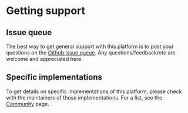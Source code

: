 # Getting support

## Issue queue

The best way to get general support with this platform is to post your questions on the [Github issue queue](https://github.com/open-sdg/open-sdg/issues). Any questions/feedback/etc are welcome and appreciated here.

## Specific implementations

To get details on specific implementations of this platform, please check with the maintainers of those implementations. For a list, see the [Community](community.md) page.
